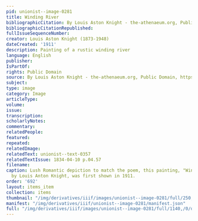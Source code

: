 ```yaml
---
pid: unionist--image-0281
title: Winding River
bibliographicCitation: By Louis Aston Knight - the-athenaeum.org, Public Domain, https://commons.wikimedia.org/w/index.php?curid=75946266
bibliographicCitationRepublished: 
fullIssueSequenceNumber: 
creator: Louis Aston Knight (1873-1948)
dateCreated: '1911'
description: Painting of a rustic winding river
language: English
publisher: 
IsPartOf: 
rights: Public Domain
source: By Louis Aston Knight - the-athenaeum.org, Public Domain, https://commons.wikimedia.org/w/index.php?curid=75946266
subject: 
type: image
category: Image
articleType: 
volume: 
issue: 
transcription: 
scholarlyNotes: 
commentary: 
relatedPeople: 
featured: 
repeated: 
relatedImage: 
relatedText: unionist--text-0357
relatedTextIssue: 1834-04-10 p.04.57
filename: 
caption: Lush Romantic depiction to match the poem, this painting, "Winding River,"
  by Louis Anton Knight, was first shown in 1911.
order: '692'
layout: items_item
collection: items
thumbnail: "/img/derivatives/iiif/images/unionist--image-0281/full/250,/0/default.jpg"
manifest: "/img/derivatives/iiif/unionist--image-0281/manifest.json"
full: "/img/derivatives/iiif/images/unionist--image-0281/full/1140,/0/default.jpg"
---
```

